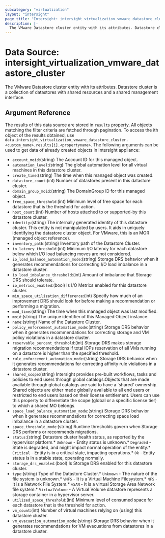 ```yaml
---
subcategory: "virtualization"
layout: "intersight"
page_title: "Intersight: intersight_virtualization_vmware_datastore_cluster"
description: |-
  The VMware Datastore cluster entity with its attributes. Datastore cluster is a collection of datastores with shared resources and a shared management interface.
---
```


# Data Source: intersight_virtualization_vmware_datastore_cluster
The VMware Datastore cluster entity with its attributes. Datastore cluster is a collection of datastores with shared resources and a shared management interface.
## Argument Reference
The results of this data source are stored in `results` property.
All objects matching the filter criteria are fetched through pagination.
To access the ith object of the results obtained, use `data.intersight_virtualization_vmware_datastore_cluster.<custom_name>.results[i].<propertyname>`.
The following arguments can be used to get data of already created objects in Intersight appliance:
* `account_moid`:(string) The Account ID for this managed object. 
* `automation_level`:(string) The global automation level for all virtual machines in this datastore cluster. 
* `create_time`:(string) The time when this managed object was created. 
* `datastore_count`:(int) Number of datastores present in this datastore cluster. 
* `domain_group_moid`:(string) The DomainGroup ID for this managed object. 
* `free_space_threshold`:(int) Minimum level of free space for each datastore that is the threshold for action. 
* `host_count`:(int) Number of hosts attached to or supported-by this datastore cluster. 
* `identity`:(string) The internally generated identity of this datastore cluster. This entity is not manipulated by users. It aids in uniquely identifying the datastore cluster object. For VMware, this is an MOR (managed object reference). 
* `inventory_path`:(string) Inventory path of the Datastore Cluster. 
* `io_latency_threshold`:(int) Minimum I/O latency for each datastore below which I/O load balancing moves are not considered. 
* `io_load_balance_automation_mode`:(string) Storage DRS behavior when it generates recommendations for correcting I/O load imbalance in a datastore cluster. 
* `io_load_imbalance_threshold`:(int) Amount of imbalance that Storage DRS should tolerate. 
* `io_metrics_enabled`:(bool) Is I/O Metrics enabled for this datastore cluster. 
* `min_space_utilization_difference`:(int) Specify how much of an improvement DRS should look for before making a recommendation or performing a migration. 
* `mod_time`:(string) The time when this managed object was last modified. 
* `moid`:(string) The unique identifier of this Managed Object instance. 
* `name`:(string) Name of the Datastore Cluster. 
* `policy_enforcement_automation_mode`:(string) Storage DRS behavior when it generates recommendations for correcting storage and VM policy violations in a datastore cluster. 
* `reservable_percent_threshold`:(int) Storage DRS makes storage migration recommendations if total IOPs reservation of all VMs running on a datastore is higher than the specified threshold. 
* `rule_enforcement_automation_mode`:(string) Storage DRS behavior when it generates recommendations for correcting affinity rule violations in a datastore cluster. 
* `shared_scope`:(string) Intersight provides pre-built workflows, tasks and policies to end users through global catalogs.Objects that are made available through global catalogs are said to have a 'shared' ownership. Shared objects are either made globally available to all end users or restricted to end users based on their license entitlement. Users can use this property to differentiate the scope (global or a specific license tier) to which a shared MO belongs. 
* `space_load_balance_automation_mode`:(string) Storage DRS behavior when it generates recommendations for correcting space load imbalance in a datastore cluster. 
* `space_threshold_mode`:(string) Runtime thresholds govern when Storage DRS performs or recommends migrations. 
* `status`:(string) Datastore cluster health status, as reported by the hypervisor platform.* `Unknown` - Entity status is unknown.* `Degraded` - State is degraded, and might impact normal operation of the entity.* `Critical` - Entity is in a critical state, impacting operations.* `Ok` - Entity status is in a stable state, operating normally. 
* `storage_drs_enabled`:(bool) Is Storage DRS enabled for this datastore cluster. 
* `type`:(string) Type of the Datastore Cluster.* `Unknown` - The nature of the file system is unknown.* `VMFS` - It is a Virtual Machine Filesystem.* `NFS` - It is a Network File System.* `vSAN` - It is a virtual Storage Area Network file system.* `VirtualVolume` - A Virtual Volume datastore represents a storage container in a hypervisor server. 
* `utilized_space_threshold`:(int) Minimum level of consumed space for each datastore that is the threshold for action. 
* `vm_count`:(int) Number of virtual machines relying on (using) this datastore cluster. 
* `vm_evacuation_automation_mode`:(string) Storage DRS behavior when it generates recommendations for VM evacuations from datastores in a datastore cluster. 
 